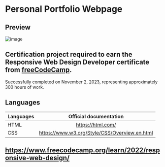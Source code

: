 # Personal Portfolio Webpage

## Preview
![image](https://github.com/buenodeandrade/fcc-personal-portfolio-webpage/assets/147355115/f3be2550-b3ec-40d3-a5ce-0db17b8ba432)
## Certification project required to earn the Responsive Web Design Developer certificate from [freeCodeCamp](https://www.freecodecamp.org/).
Successfully completed on November 2, 2023, representing approximately 300 hours of work.

## Languages
| Languages | Official documentation                        |
|-----------|:---------------------------------------------:|
| HTML      | https://html.com/                             |
| CSS       | https://www.w3.org/Style/CSS/Overview.en.html |  

## https://www.freecodecamp.org/learn/2022/responsive-web-design/
